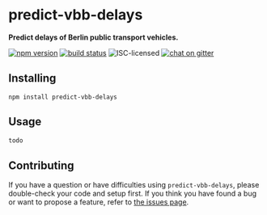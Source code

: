 # predict-vbb-delays

**Predict delays of Berlin public transport vehicles.**

[![npm version](https://img.shields.io/npm/v/predict-vbb-delays.svg)](https://www.npmjs.com/package/predict-vbb-delays)
[![build status](https://img.shields.io/travis/derhuerst/predict-vbb-delays.svg)](https://travis-ci.org/derhuerst/predict-vbb-delays)
![ISC-licensed](https://img.shields.io/github/license/derhuerst/predict-vbb-delays.svg)
[![chat on gitter](https://badges.gitter.im/derhuerst.svg)](https://gitter.im/derhuerst)


## Installing

```shell
npm install predict-vbb-delays
```


## Usage

```js
todo
```


## Contributing

If you have a question or have difficulties using `predict-vbb-delays`, please double-check your code and setup first. If you think you have found a bug or want to propose a feature, refer to [the issues page](https://github.com/derhuerst/predict-vbb-delays/issues).
